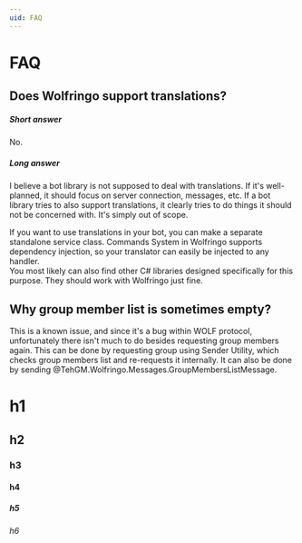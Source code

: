 ```yaml
---
uid: FAQ
---
```


# FAQ
## Does Wolfringo support translations?
##### Short answer
No.
##### Long answer
I believe a bot library is not supposed to deal with translations. If it's well-planned, it should focus on server connection, messages, etc. If a bot library tries to also support translations, it clearly tries to do things it should not be concerned with. It's simply out of scope.

If you want to use translations in your bot, you can make a separate standalone service class. Commands System in Wolfringo supports dependency injection, so your translator can easily be injected to any handler.  
You most likely can also find other C# libraries designed specifically for this purpose. They should work with Wolfringo just fine.

## Why group member list is sometimes empty?
This is a known issue, and since it's a bug within WOLF protocol, unfortunately there isn't much to do besides requesting group members again. This can be done by requesting group using Sender Utility, which checks group members list and re-requests it internally. It can also be done by sending @TehGM.Wolfringo.Messages.GroupMembersListMessage.


# h1
## h2
### h3
#### h4
##### h5
###### h6